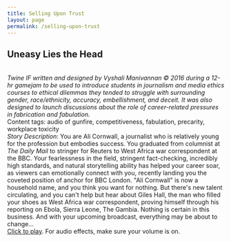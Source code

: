 ```yaml
---
title: Selling Upon Trust
layout: page
permalink: /selling-upon-trust
---
```


## Uneasy Lies the Head
\
_Twine IF written and designed by Vyshali Manivannan &#169; 2016 during a 12-hr gamejam to be used to introduce students in journalism and media ethics courses to ethical dilemmas they tended to struggle with surrounding gender, race/ethnicity, accuracy, embellishment, and deceit. It was also designed to launch discussions about the role of career-related pressures in fabrication and fabulation._
\
Content tags: audio of gunfire, competitiveness, fabulation, precarity, workplace toxicity
\
_Story Description_: You are Ali Cornwall, a journalist who is relatively young for the profession but embodies success. You graduated from columnist at _The Daily Mail_ to stringer for Reuters to West Africa war correspondent at the BBC. Your fearlessness in the field, stringent fact-checking, incredibly high standards, and natural storytelling ability has helped your career soar, as viewers can emotionally connect with you, recently landing you the coveted position of anchor for BBC London. "Ali Cornwall" is now a household name, and you think you want for nothing. But there's new talent circulating, and you can't help but hear about Giles Hall, the man who filled your shoes as West Africa war correspondent, proving himself through his reporting on Ebola, Sierra Leone, The Gambia. Nothing is certain in this business. And with your upcoming broadcast, everything may be about to change...
\
<a href="https://visforvali.github.io/tinygames/selling_upon_trust/play.html" target="_blank">Click to play</a>. For audio effects, make sure your volume is on.